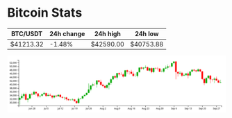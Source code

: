 # Bitcoin Stats

BTC/USDT|24h change|24h high|24h low|
|---|---|---|---|
|$41213.32|-1.48%|$42590.00|$40753.88|

<img src="./chart.svg">
